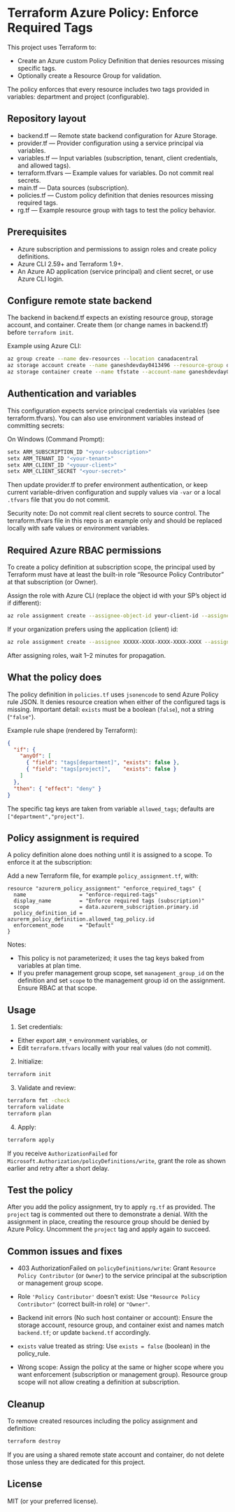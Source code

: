# Terraform Azure Policy: Enforce Required Tags

This project uses Terraform to:
- Create an Azure custom Policy Definition that denies resources missing specific tags.
- Optionally create a Resource Group for validation.

The policy enforces that every resource includes two tags provided in variables: department and project (configurable).


## Repository layout

- backend.tf — Remote state backend configuration for Azure Storage.
- provider.tf — Provider configuration using a service principal via variables.
- variables.tf — Input variables (subscription, tenant, client credentials, and allowed tags).
- terraform.tfvars — Example values for variables. Do not commit real secrets.
- main.tf — Data sources (subscription).
- policies.tf — Custom policy definition that denies resources missing required tags.
- rg.tf — Example resource group with tags to test the policy behavior.


## Prerequisites

- Azure subscription and permissions to assign roles and create policy definitions.
- Azure CLI 2.59+ and Terraform 1.9+.
- An Azure AD application (service principal) and client secret, or use Azure CLI login.


## Configure remote state backend

The backend in backend.tf expects an existing resource group, storage account, and container. Create them (or change names in backend.tf) before `terraform init`.

Example using Azure CLI:

```bash
az group create --name dev-resources --location canadacentral
az storage account create --name ganeshdevday0413496 --resource-group dev-resources --location canadacentral --sku Standard_LRS --kind StorageV2
az storage container create --name tfstate --account-name ganeshdevday0413496
```


## Authentication and variables

This configuration expects service principal credentials via variables (see terraform.tfvars). You can also use environment variables instead of committing secrets:

On Windows (Command Prompt):

```bat
setx ARM_SUBSCRIPTION_ID "<your-subscription>"
setx ARM_TENANT_ID "<your-tenant>"
setx ARM_CLIENT_ID "<youur-client>"
setx ARM_CLIENT_SECRET "<your-secret>"
```

Then update provider.tf to prefer environment authentication, or keep current variable-driven configuration and supply values via `-var` or a local `.tfvars` file that you do not commit.

Security note: Do not commit real client secrets to source control. The terraform.tfvars file in this repo is an example only and should be replaced locally with safe values or environment variables.


## Required Azure RBAC permissions

To create a policy definition at subscription scope, the principal used by Terraform must have at least the built-in role “Resource Policy Contributor” at that subscription (or Owner).

Assign the role with Azure CLI (replace the object id with your SP’s object id if different):

```bash
az role assignment create --assignee-object-id your-client-id --assignee-principal-type ServicePrincipal --role "Resource Policy Contributor" --scope /subscriptions/youur-subscription_id
```

If your organization prefers using the application (client) id:

```bash
az role assignment create --assignee XXXXX-XXXX-XXXX-XXXX-XXXX --assignee-principal-type ServicePrincipal --role "Resource Policy Contributor" --scope /subscriptions/youur-subscription_id
```

After assigning roles, wait 1–2 minutes for propagation.


## What the policy does

The policy definition in `policies.tf` uses `jsonencode` to send Azure Policy rule JSON. It denies resource creation when either of the configured tags is missing. Important detail: `exists` must be a boolean (`false`), not a string (`"false"`).

Example rule shape (rendered by Terraform):

```json
{
  "if": {
    "anyOf": [
      { "field": "tags[department]", "exists": false },
      { "field": "tags[project]",    "exists": false }
    ]
  },
  "then": { "effect": "deny" }
}
```

The specific tag keys are taken from variable `allowed_tags`; defaults are `["department","project"]`.


## Policy assignment is required

A policy definition alone does nothing until it is assigned to a scope. To enforce it at the subscription:

Add a new Terraform file, for example `policy_assignment.tf`, with:

```hcl
resource "azurerm_policy_assignment" "enforce_required_tags" {
  name                 = "enforce-required-tags"
  display_name         = "Enforce required tags (subscription)"
  scope                = data.azurerm_subscription.primary.id
  policy_definition_id = azurerm_policy_definition.allowed_tag_policy.id
  enforcement_mode     = "Default"
}
```

Notes:
- This policy is not parameterized; it uses the tag keys baked from variables at plan time.
- If you prefer management group scope, set `management_group_id` on the definition and set `scope` to the management group id on the assignment. Ensure RBAC at that scope.


## Usage

1) Set credentials:
- Either export `ARM_*` environment variables, or
- Edit `terraform.tfvars` locally with your real values (do not commit).

2) Initialize:

```bash
terraform init
```

3) Validate and review:

```bash
terraform fmt -check
terraform validate
terraform plan
```

4) Apply:

```bash
terraform apply
```

If you receive `AuthorizationFailed` for `Microsoft.Authorization/policyDefinitions/write`, grant the role as shown earlier and retry after a short delay.


## Test the policy

After you add the policy assignment, try to apply `rg.tf` as provided. The `project` tag is commented out there to demonstrate a denial. With the assignment in place, creating the resource group should be denied by Azure Policy. Uncomment the `project` tag and apply again to succeed.


## Common issues and fixes

- 403 AuthorizationFailed on `policyDefinitions/write`:
  Grant `Resource Policy Contributor` (or `Owner`) to the service principal at the subscription or management group scope.

- Role `'Policy Contributor'` doesn't exist:
  Use `"Resource Policy Contributor"` (correct built-in role) or `"Owner"`.

- Backend init errors (No such host container or account):
  Ensure the storage account, resource group, and container exist and names match `backend.tf`; or update `backend.tf` accordingly.

- `exists` value treated as string:
  Use `exists = false` (boolean) in the policy_rule.

- Wrong scope:
  Assign the policy at the same or higher scope where you want enforcement (subscription or management group). Resource group scope will not allow creating a definition at subscription.


## Cleanup

To remove created resources including the policy assignment and definition:

```bash
terraform destroy
```

If you are using a shared remote state account and container, do not delete those unless they are dedicated for this project.


## License

MIT (or your preferred license).